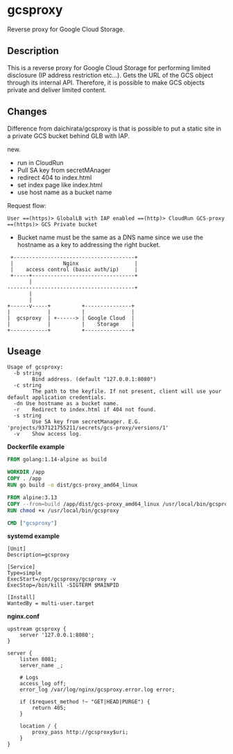 # gcsproxy
Reverse proxy for Google Cloud Storage.

## Description
This is a reverse proxy for Google Cloud Storage for performing limited disclosure (IP address restriction etc...). Gets the URL of the GCS object through its internal API. Therefore, it is possible to make GCS objects private and deliver limited content.

## Changes
Difference from daichirata/gcsproxy is that is possible to put a static site in a private GCS bucket behind GLB with IAP.

new.
- run in CloudRun
- Pull SA key from secretMAnager
- redirect 404 to index.html
- set index page like index.html
- use host name as a bucket name

Request flow: 
```
User ==(https)> GlobalLB with IAP enabled ==(http)> CloudRun GCS-proxy ==(https)> GCS Private bucket
```
- Bucket name must be the same as a DNS name since we use the hostname as a key to addressing the right bucket.

```
 +---------------------------------------+
 |                Nginx                  |
 |    access control (basic auth/ip)     |
 +-----+---------------------------------+
       |
-----------------------------------------+
       |
       |
+------v-----+          +---------------+
|            |          |               |
|  gcsproxy  | +------> | Google Cloud  |
|            |          |    Storage    |
+------------+          +---------------+
```

## Useage

```
Usage of gcsproxy:
  -b string
    	Bind address. (default "127.0.0.1:8080")
  -c string
    	The path to the keyfile. If not present, client will use your default application credentials.
  -dn Use hostname as a bucket name.
  -r	Redirect to index.html if 404 not found.
  -s string
    	Use SA key from secretManager. E.G. 'projects/937121755211/secrets/gcs-proxy/versions/1'
  -v	Show access log.

```

**Dockerfile example**

``` dockerfile
FROM golang:1.14-alpine as build

WORKDIR /app
COPY . /app
RUN go build -o dist/gcs-proxy_amd64_linux

FROM alpine:3.13
COPY --from=build /app/dist/gcs-proxy_amd64_linux /usr/local/bin/gcsproxy
RUN chmod +x /usr/local/bin/gcsproxy

CMD ["gcsproxy"]
```

**systemd example**

```
[Unit]
Description=gcsproxy

[Service]
Type=simple
ExecStart=/opt/gcsproxy/gcsproxy -v
ExecStop=/bin/kill -SIGTERM $MAINPID

[Install]
WantedBy = multi-user.target
```

**nginx.conf**

```
upstream gcsproxy {
    server '127.0.0.1:8080';
}

server {
    listen 8081;
    server_name _;

    # Logs
    access_log off;
    error_log /var/log/nginx/gcsproxy.error.log error;

    if ($request_method !~ "GET|HEAD|PURGE") {
        return 405;
    }

    location / {
        proxy_pass http://gcsproxy$uri;
    }
}
```
